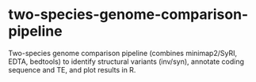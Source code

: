 # two-species-genome-comparison-pipeline
Two-species genome comparison pipeline (combines minimap2/SyRI, EDTA, bedtools) to identify structural variants (inv/syn), annotate coding sequence and TE, and plot results in R. 
